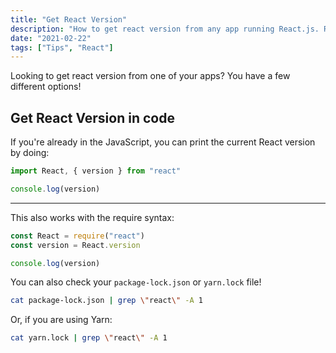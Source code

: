 ```yaml
---
title: "Get React Version"
description: "How to get react version from any app running React.js. React actually exposes the version in the core object."
date: "2021-02-22"
tags: ["Tips", "React"]
---
```


Looking to get react version from one of your apps? You have a few different options!

## Get React Version in code

If you're already in the JavaScript, you can print the current React version by doing:

```javascript
import React, { version } from "react"

console.log(version)
```

---

This also works with the require syntax:

```javascript
const React = require("react")
const version = React.version

console.log(version)
```

You can also check your `package-lock.json` or `yarn.lock` file!

```bash
cat package-lock.json | grep \"react\" -A 1
```

Or, if you are using Yarn:

```bash
cat yarn.lock | grep \"react\" -A 1
```
